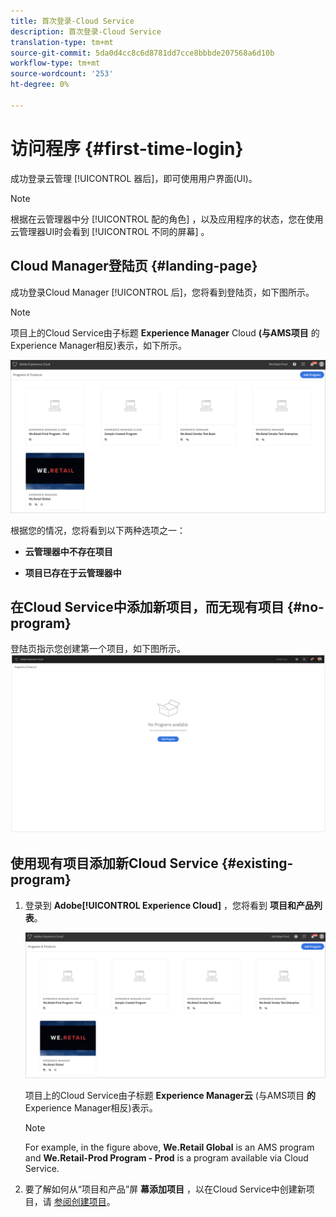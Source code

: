 ```yaml
---
title: 首次登录-Cloud Service
description: 首次登录-Cloud Service
translation-type: tm+mt
source-git-commit: 5da0d4cc8c6d8781dd7cce8bbbde207568a6d10b
workflow-type: tm+mt
source-wordcount: '253'
ht-degree: 0%

---
```



# 访问程序 {#first-time-login}

成功登录云管理 [!UICONTROL 器后]，即可使用用户界面(UI)。

>[!NOTE]
>
>根据在云管理器中分 [!UICONTROL 配的角色] ，以及应用程序的状态，您在使用云管理器UI时会看到 [!UICONTROL 不同的屏幕] 。

## Cloud Manager登陆页 {#landing-page}

成功登录Cloud Manager [!UICONTROL 后]，您将看到登陆页，如下图所示。

>[!NOTE]
>
>项目上的Cloud Service由子标题 **Experience Manager** Cloud **(与AMS项目** 的Experience Manager相反)表示，如下所示。

![](assets/first_timelogin1.png)


根据您的情况，您将看到以下两种选项之一：

* **云管理器中不存在项目**

* **项目已存在于云管理器中**

## 在Cloud Service中添加新项目，而无现有项目 {#no-program}


登陆页指示您创建第一个项目，如下图所示。
![](assets/first_timelogin0.png)


## 使用现有项目添加新Cloud Service {#existing-program}


1. 登录到 **Adobe[!UICONTROL Experience Cloud]** ，您将看到 **项目和产品列表**。

   ![](assets/first_timelogin1.png)

   项目上的Cloud Service由子标题 **Experience Manager云** (与AMS项目 **的** Experience Manager相反)表示。

   >[!NOTE]
   >For example, in the figure above, **We.Retail Global** is an AMS program and **We.Retail-Prod Program - Prod** is a program available via Cloud Service.

1. 要了解如何从“项目和产品”屏 **幕添加项目** ，以在Cloud Service中创建新项目，请 [参阅创建项目](/help/onboarding/getting-access-to-aem-in-cloud/creating-a-program.md)。


